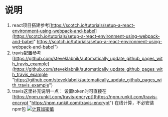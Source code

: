 # **说明**
1. react项目搭建参考[https://scotch.io/tutorials/setup-a-react-environment-using-webpack-and-babel](https://scotch.io/tutorials/setup-a-react-environment-using-webpack-and-babel" https://scotch.io/tutorials/setup-a-react-environment-using-webpack-and-babel")
1. travis配置参考[https://github.com/steveklabnik/automatically_update_github_pages_with_travis_example](https://github.com/steveklabnik/automatically_update_github_pages_with_travis_example "https://github.com/steveklabnik/automatically_update_github_pages_with_travis_example")
1. travis这里补充说明一点：
设置token时可直接在[https://npm.runkit.com/travis-encrypt](https://npm.runkit.com/travis-encrypt "https://npm.runkit.com/travis-encrypt")
在线计算，不必安装npm包
[![计算加密值](https://cloud.githubusercontent.com/assets/7261281/26440121/6be87b8a-415d-11e7-8f42-ecc28d9d875c.png "计算加密值")](https://cloud.githubusercontent.com/assets/7261281/26440121/6be87b8a-415d-11e7-8f42-ecc28d9d875c.png "计算加密值")